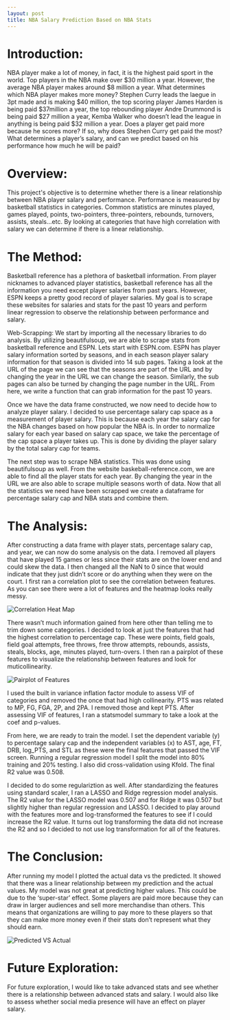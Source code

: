 ```yaml
---
layout: post
title: NBA Salary Prediction Based on NBA Stats
---
```


<h1 style="font-size:200%;">
Introduction:
</h1>

NBA player make a lot of money, in fact, it is the highest paid sport in the world. Top players in the NBA make over $30 million a year. However, the average NBA player makes around $8 million a year. What determines which NBA player makes more money? Stephen Curry leads the laegue in 3pt made and is making $40 million, the top scoring player James Harden is being paid $37million a year, the top rebounding player Andre Drummond is being paid $27 million a year, Kemba Walker who doesn’t lead the league in anything is being paid $32 million a year. Does a player get paid more because he scores more?  If so, why does Stephen Curry get paid the most? What determines a player’s salary, and can we predict based on his performance how much he will be paid?  
 
<h1 style="font-size:200%;">
Overview:
</h1>

This project's objective is to determine whether there is a linear relationship between NBA player salary and performance. Performance is measured by basketball statistics in categories. Common statistics are minutes played, games played, points, two-pointers, three-pointers, rebounds, turnovers, assists, steals...etc. By looking at categories that have high correlation with salary we can determine if there is a linear relationship. 
 
<h1 style="font-size:200%;">
The Method:
</h1>

Basketball reference has a plethora of basketball information. From player nicknames to advanced player statistics, basketball reference has all the information you need except player salaries from past years. However, ESPN keeps a pretty good record of player salaries. My goal is to scrape these websites for salaries and stats for the past 10 years and perform linear regression to observe the relationship between performance and salary. 

Web-Scrapping: 
We start by importing all the necessary libraries to do analysis. By utilizing beautifulsoup, we are able to scrape stats from basketball reference and ESPN. Lets start with ESPN.com. ESPN has player salary information sorted by seasons, and in each season player salary information for that season is divided into 14 sub pages. Taking a look at the URL of the page we can see that the seasons are part of the URL and by changing the year in the URL we can change the season. Similarly, the sub pages can also be turned by changing the page number in the URL. From here, we write a function that can grab information for the past 10 years. 

Once we have the data frame constructed, we now need to decide how to analyze player salary. I decided to use percentage salary cap space as a measurement of player salary. This is because each year the salary cap for the NBA changes based on how popular the NBA is. In order to normalize salary for each year based on salary cap space, we take the percentage of the cap space a player takes up. This is done by dividing the player salary by the total salary cap for teams. 

The next step was to scrape NBA statistics. This was done using beautifulsoup as well. From the website baskeball-reference.com, we are able to find all the player stats for each year. By changing the year in the URL we are also able to scrape multiple seasons worth of data.
Now that all the statistics we need have been scrapped we create a dataframe for percentage salary cap and NBA stats and combine them. 
 
<h1 style="font-size:200%;">
The Analysis:
</h1>

After constructing a data frame with player stats, percentage salary cap, and year, we can now do some analysis on the data. I removed all players that have played 15 games or less since their stats are on the lower end and could skew the data. I then changed all the NaN to 0 since that would indicate that they just didn’t score or do anything when they were on the court. I first ran a correlation plot to see the correlation between features. As you can see there were a lot of features and the heatmap looks really messy. 

![Correlation Heat Map]({{dlin91.github.io}}/images/corr_heatmap.png)

There wasn’t much information gained from here other than telling me to trim down some categories. I decided to look at just the features that had the highest correlation to percentage cap. These were points, field goals, field goal attempts, free throws, free throw attempts, rebounds, assists, steals, blocks, age, minutes played, turn-overs. I then ran a pairplot of these features to visualize the relationship between features and look for muticollinearity. 

![Pairplot of Features]({{dlin91.github.io}}/images/pairplot.png)

I used the built in variance inflation factor module to assess VIF of categories and removed the once that had high collinearity. PTS was related to MP, FG, FGA, 2P, and 2PA. I removed those and kept PTS. After assessing VIF of features, I ran a statsmodel summary to take a look at the coef and p-values. 

From here, we are ready to train the model. I set the dependent variable (y) to percentage salary cap and the independent variables (x) to AST, age, FT, DRB, log_PTS, and STL as these were the final features that passed the VIF screen. Running a regular regression model I split the model into 80% training and 20% testing. I also did cross-validation using Kfold. The final R2 value was 0.508. 

I decided to do some regulariztion as well. After standardizing the features using standard scaler, I ran a LASSO and Ridge regression model analysis.  The R2 value for the LASSO model was 0.507 and for Ridge it was 0.507 but slightly higher than regular regression and LASSO. I decided to play around with the features more and log-transformed the features to see if I could increase the R2 value. It turns out log transforming the data did not increase the R2 and so I decided to not use log transformation for all of the features. 
 
<h1 style="font-size:200%;">
The Conclusion:
</h1>

After running my model I plotted the actual data vs the predicted. It showed that there was a linear relationship between my prediction and the actual values. My model was not great at predicting higher values. This could be due to the ‘super-star’ effect. Some players are paid more because they can draw in larger audiences and sell more merchandise than others. This means that organizations are willing to pay more to these players so that they can make more money even if their stats don’t represent what they should earn. 

![Predicted VS Actual]({{dlin91.github.io}}/images/predvsactual.png)

<h1 style="font-size:200%;">
Future Exploration:
</h1>

For future exploration, I would like to take advanced stats and see whether there is a relationship between advanced stats and salary. I would also like to assess whether social media presence will have an effect on player salary. 
 
 
 





